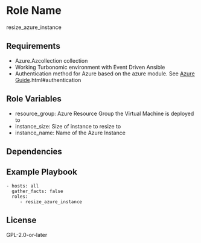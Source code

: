 Role Name
=========

resize_azure_instance

Requirements
------------

- Azure.Azcollection collection
- Working Turbonomic environment with Event Driven Ansible
- Authentication method for Azure based on the azure module.  See [Azure Guide](https://docs.ansible.com/ansible/latest/scenario_guides/guide_azure.html).html#authentication

Role Variables
--------------

  - resource_group: Azure Resource Group the Virtual Machine is deployed to
  - instance_size: Size of instance to resize to
  - instance_name: Name of the Azure Instance

Dependencies
------------

Example Playbook
----------------

    - hosts: all
      gather_facts: false
      roles:
         - resize_azure_instance
         
License
-------

GPL-2.0-or-later
